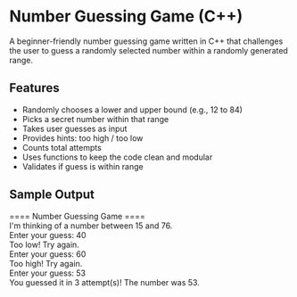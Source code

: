 # Number Guessing Game (C++)

A beginner-friendly number guessing game written in C++ that challenges the user to guess a randomly selected number within a randomly generated range.

## Features

- Randomly chooses a lower and upper bound (e.g., 12 to 84)
- Picks a secret number within that range
- Takes user guesses as input
- Provides hints: too high / too low
- Counts total attempts
- Uses functions to keep the code clean and modular
- Validates if guess is within range

## Sample Output
==== Number Guessing Game ====<br>
I'm thinking of a number between 15 and 76.<br>
Enter your guess: 40<br>
Too low! Try again.<br>
Enter your guess: 60<br>
Too high! Try again.<br>
Enter your guess: 53<br>
You guessed it in 3 attempt(s)! The number was 53.

